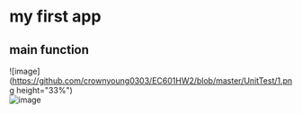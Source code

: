 # my first app
## main function

![image](https://github.com/crownyoung0303/EC601HW2/blob/master/UnitTest/1.png height="33%")<br />
![image](https://github.com/crownyoung0303/EC601HW2/blob/master/UnitTest/1.png)


